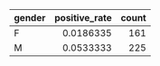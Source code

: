 | gender   |   positive_rate |   count |
|:---------|----------------:|--------:|
| F        |       0.0186335 |     161 |
| M        |       0.0533333 |     225 |